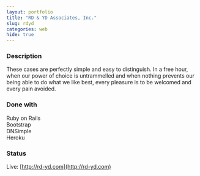 ```yaml
---
layout: portfolio
title: "RD & YD Associates, Inc."
slug: rdyd
categories: web
hide: true
---
```


### Description
These cases are perfectly simple and easy to distinguish. In a free hour, when our power of choice is untrammelled and when nothing prevents our being able to do what we like best, every pleasure is to be welcomed and every pain avoided.

### Done with
Ruby on Rails<br>
Bootstrap<br>
DNSimple<br>
Heroku

### Status
Live: [http://rd-yd.com](http://rd-yd.com)
